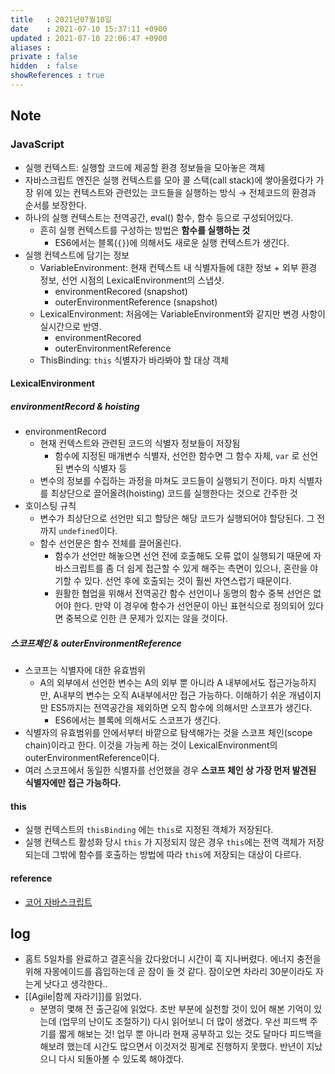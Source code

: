 ```yaml
---
title   : 2021년07월10일 
date    : 2021-07-10 15:37:11 +0900
updated : 2021-07-10 22:06:47 +0900
aliases : 
private : false
hidden  : false
showReferences : true
---
```

## Note
### JavaScript
-   실행 컨텍스트: 실행할 코드에 제공할 환경 정보들을 모아놓은 객체
-   자바스크립트 엔진은 실행 컨텍스트를 모아 콜 스택(call stack)에 쌓아올렸다가 가장 위에 있는 컨텍스트와 관련있는 코드들을 실행하는 방식 → 전체코드의 환경과 순서를 보장한다.
-   하나의 실행 컨텍스트는 전역공간, eval() 함수, 함수 등으로 구성되어있다.
    -   흔히 실행 컨텍스트를 구성하는 방법은 **함수를 실행하는 것**
        -   ES6에서는 블록(`{}`)에 의해서도 새로운 실행 컨텍스트가 생긴다.
-   실행 컨텍스트에 담기는 정보
    -   VariableEnvironment: 현재 컨텍스트 내 식별자들에 대한 정보 + 외부 환경 정보, 선언 시점의 LexicalEnvironment의 스냅샷.
        -   environmentRecored (snapshot)
        -   outerEnvironmentReference (snapshot)
    -   LexicalEnvironment: 처음에는 VariableEnvironment와 같지만 변경 사항이 실시간으로 반영.
        -   environmentRecored
        -   outerEnvironmentReference
    -   ThisBinding: `this` 식별자가 바라봐야 할 대상 객체

#### LexicalEnvironment
##### environmentRecord & hoisting
-   environmentRecord
    -   현재 컨텍스트와 관련된 코드의 식별자 정보들이 저장됨
        -   함수에 지정된 매개변수 식별자, 선언한 함수면 그 함수 자체, `var` 로 선언된 변수의 식별자 등
    -   변수의 정보를 수집하는 과정을 마쳐도 코드들이 실행되기 전이다. 마치 식별자를 최상단으로 끌어올려(hoisting) 코드를 실행한다는 것으로 간주한 것
-   호이스팅 규칙
    -   변수가 최상단으로 선언만 되고 할당은 해당 코드가 실행되어야 할당된다. 그 전까지 `undefined`이다.
    -   함수 선언문은 함수 전체를 끌어올린다.
        -   함수가 선언만 해놓으면 선언 전에 호출해도 오류 없이 실행되기 때문에 자바스크립트를 좀 더 쉽게 접근할 수 있게 해주는 측면이 있으나, 혼란을 야기할 수 있다. 선언 후에 호출되는 것이 훨씬 자연스럽기 때문이다.
        -   원활한 협업을 위해서 전역공간 함수 선언이나 동명의 함수 중복 선언은 없어야 한다. 만약 이 경우에 함수가 선언문이 아닌 표현식으로 정의되어 있다면 중복으로 인한 큰 문제가 있지는 않을 것이다.

##### 스코프체인 & outerEnvironmentReference
-   스코프는 식별자에 대한 유효범위
    -   A의 외부에서 선언한 변수는 A의 외부 뿐 아니라 A 내부에서도 접근가능하지만, A내부의 변수는 오직 A내부에서만 접근 가능하다. 이해하기 쉬운 개념이지만 ES5까지는 전역공간을 제외하면 오직 함수에 의해서만 스코프가 생긴다.
        -   ES6에서는 블록에 의해서도 스코프가 생긴다.
-   식별자의 유효범위를 안에서부터 바깥으로 탐색해가는 것을 스코프 체인(scope chain)이라고 한다. 이것을 가능케 하는 것이 LexicalEnvironment의 outerEnvironmentReference이다.
-   여러 스코프에서 동일한 식별자를 선언했을 경우 **스코프 체인 상 가장 먼저 발견된 식별자에만 접근 가능하다.**

#### this

-   실행 컨텍스트의 `thisBinding` 에는 `this`로 지정된 객체가 저장된다.
-   실행 컨텍스트 활성화 당시 `this` 가 지정되지 않은 경우 `this`에는 전역 객체가 저장되는데 그밖에 함수를 호출하는 방법에 따라 `this`에 저장되는 대상이 다르다.

#### reference 
- [코어 자바스크립트](http://www.kyobobook.co.kr/product/detailViewKor.laf?mallGb=KOR&ejkGb=KOR&barcode=9791158391720)


## log 
- 홈트 5일차를 완료하고 결혼식을 갔다왔더니 시간이 훅 지나버렸다. 에너지 충전을 위해 자몽에이드를 흡입하는데 곧 잠이 들 것 같다. 잠이오면 차라리 30분이라도 자는게 낫다고 생각한다..
- [[Agile|함께 자라기]]를 읽었다.  
	- 분명히 몇해 전 출근길에 읽었다. 초반 부분에 실천할 것이 있어 해본 기억이 있는데 (업무의 난이도 조절하기) 다시 읽어보니 더 많이 생겼다. 우선 피드백 주기를 짧게 해보는 것! 업무 뿐 아니라 현재 공부하고 있는 것도 달마다 피드백을 해보려 했는데 시간도 많으면서 이것저것 핑계로 진행하지 못했다. 반년이 지났으니 다시 되돌아볼 수 있도록 해야겠다.  
